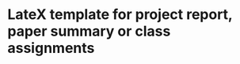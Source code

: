 <!DOCTYPE html>
<html>
  <head>
    <h1>LateX template for project report, paper summary or class assignments</h1>
  </head>
  <body>
  </body>
</html>
